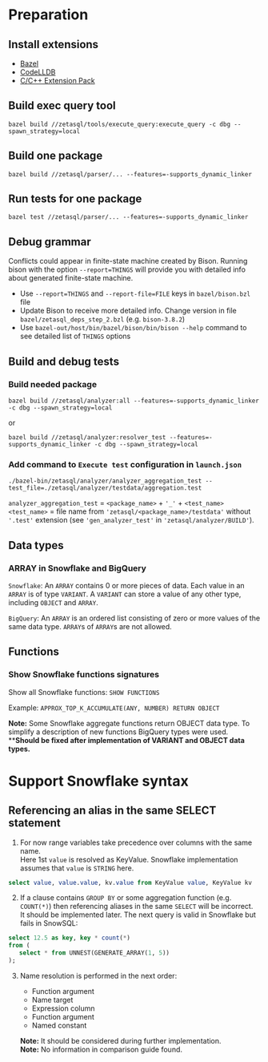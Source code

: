 # Preparation

## Install extensions
   - [Bazel](https://marketplace.visualstudio.com/items?itemName=BazelBuild.vscode-bazel)
   - [CodeLLDB](https://marketplace.visualstudio.com/items?itemName=vadimcn.vscode-lldb)
   - [C/C++ Extension Pack](https://marketplace.visualstudio.com/items?itemName=ms-vscode.cpptools-extension-pack)

## Build exec query tool
```
bazel build //zetasql/tools/execute_query:execute_query -c dbg --spawn_strategy=local
```

## Build one package
```
bazel build //zetasql/parser/... --features=-supports_dynamic_linker
```

## Run tests for one package
```
bazel test //zetasql/parser/... --features=-supports_dynamic_linker
```

## Debug grammar
Conflicts could appear in finite-state machine created by Bison.
Running bison with the option `--report=THINGS` will provide you with detailed info about generated finite-state machine.
   - Use `--report=THINGS` and `--report-file=FILE` keys in `bazel/bison.bzl` file
   - Update Bison to receive more detailed info. Change version in file `bazel/zetasql_deps_step_2.bzl` (e.g. `bison-3.8.2`)
   - Use `bazel-out/host/bin/bazel/bison/bin/bison --help` command to see detailed list of `THINGS` options

## Build and debug tests

### Build needed package
```
bazel build //zetasql/analyzer:all --features=-supports_dynamic_linker -c dbg --spawn_strategy=local
```
or
```
bazel build //zetasql/analyzer:resolver_test --features=-supports_dynamic_linker -c dbg --spawn_strategy=local
```
### Add command to `Execute test` configuration in `launch.json`
```
./bazel-bin/zetasql/analyzer/analyzer_aggregation_test --test_file=./zetasql/analyzer/testdata/aggregation.test
```
`analyzer_aggregation_test` = `<package_name>` + `'_'` + `<test_name>`<br>
`<test_name>` = file name from `'zetasql/<package_name>/testdata'` without `'.test'` extension (see `'gen_analyzer_test'` in `'zetasql/analyzer/BUILD'`).

## Data types

### ARRAY in Snowflake and BigQuery
`Snowflake`: An `ARRAY` contains 0 or more pieces of data. Each value in an `ARRAY` is of type `VARIANT`. A `VARIANT` can store a value of any other type, including `OBJECT` and `ARRAY`.

`BigQuery`: An `ARRAY` is an ordered list consisting of zero or more values of the same data type. `ARRAY`s of `ARRAY`s are not allowed.

## Functions

### Show Snowflake functions signatures
Show all Snowflake functions: `SHOW FUNCTIONS`

Example: `APPROX_TOP_K_ACCUMULATE(ANY, NUMBER) RETURN OBJECT`

**Note:** Some Snowflake aggregate functions return OBJECT data type. To simplify a description of new functions BigQuery types were used.<br> ****Should be fixed after implementation of VARIANT and OBJECT data types.**

# Support Snowflake syntax

## Referencing an alias in the same SELECT statement
1. For now range variables take precedence over columns with the same name.
<br>Here 1st `value` is resolved as KeyValue. Snowflake implementation assumes that `value` is `STRING` here.
```sql
select value, value.value, kv.value from KeyValue value, KeyValue kv
```

2. If a clause contains `GROUP BY` or some aggregation function (e.g. `COUNT(*)`) then referencing aliases in the same `SELECT` will be incorrect.
<br>It should be implemented later.
The next query is valid in Snowflake but fails in SnowSQL:
```sql
select 12.5 as key, key * count(*)
from (
   select * from UNNEST(GENERATE_ARRAY(1, 5))
);
```

3. Name resolution is performed in the next order:
   - Function argument
   - Name target
   - Expression column
   - Function argument
   - Named constant

   **Note:** It should be considered during further implementation.
   <br>**Note:** No information in comparison guide found.
